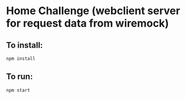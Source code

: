 # Home Challenge (webclient server for request data from wiremock) 


## To install:

    npm install

## To run:

    npm start